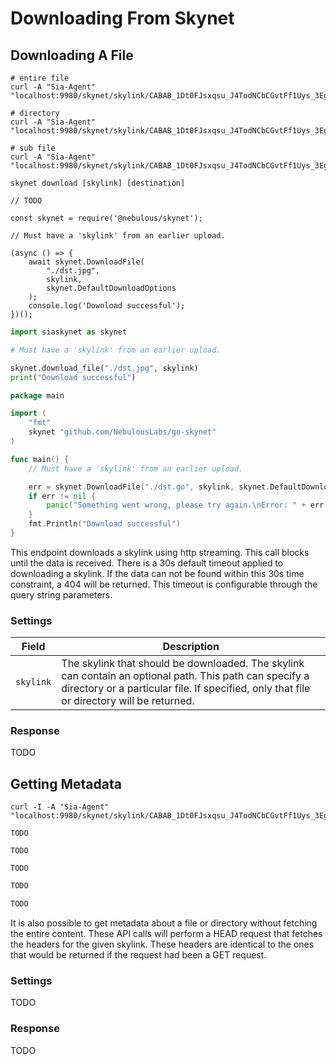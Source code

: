 # Downloading From Skynet

## Downloading A File

```shell--curl
# entire file
curl -A "Sia-Agent" "localhost:9980/skynet/skylink/CABAB_1Dt0FJsxqsu_J4TodNCbCGvtFf1Uys_3EgzOlTcg"

# directory
curl -A "Sia-Agent" "localhost:9980/skynet/skylink/CABAB_1Dt0FJsxqsu_J4TodNCbCGvtFf1Uys_3EgzOlTcg/folder"

# sub file
curl -A "Sia-Agent" "localhost:9980/skynet/skylink/CABAB_1Dt0FJsxqsu_J4TodNCbCGvtFf1Uys_3EgzOlTcg/folder/file.txt"
```

```shell--cli
skynet download [skylink] [destination]
```

```javascript--browser
// TODO
```

```javascript--node
const skynet = require('@nebulous/skynet');

// Must have a 'skylink' from an earlier upload.

(async () => {
	await skynet.DownloadFile(
		"./dst.jpg",
		skylink,
		skynet.DefaultDownloadOptions
	);
	console.log('Download successful');
})();
```

```python
import siaskynet as skynet

# Must have a 'skylink' from an earlier upload.

skynet.download_file("./dst.jpg", skylink)
print("Download successful")
```

```go
package main

import (
	"fmt"
	skynet "github.com/NebulousLabs/go-skynet"
)

func main() {
	// Must have a 'skylink' from an earlier upload.

	err = skynet.DownloadFile("./dst.go", skylink, skynet.DefaultDownloadOptions)
	if err != nil {
		panic("Something went wrong, please try again.\nError: " + err.Error())
	}
	fmt.Println("Download successful")
}
```

This endpoint downloads a skylink using http streaming. This call blocks until
the data is received. There is a 30s default timeout applied to downloading a
skylink. If the data can not be found within this 30s time constraint, a 404
will be returned. This timeout is configurable through the query string
parameters.

### Settings

Field | Description
----- | -----------
`skylink` | The skylink that should be downloaded. The skylink can contain an optional path. This path can specify a directory or a particular file. If specified, only that file or directory will be returned.

### Response

TODO

## Getting Metadata

```shell--curl
curl -I -A "Sia-Agent" "localhost:9980/skynet/skylink/CABAB_1Dt0FJsxqsu_J4TodNCbCGvtFf1Uys_3EgzOlTcg"
```

```shell--cli
TODO
```

```javascript--browser
TODO
```

```javascript--node
TODO
```

```python
TODO
```

```go
TODO
```

It is also possible to get metadata about a file or directory without fetching
the entire content. These API calls will perform a HEAD request that fetches the
headers for the given skylink. These headers are identical to the ones that
would be returned if the request had been a GET request.

### Settings

TODO

### Response

TODO
